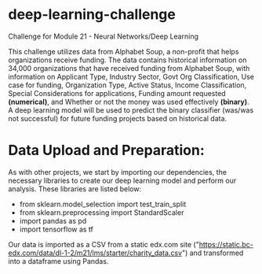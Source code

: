 # deep-learning-challenge
Challenge for Module 21 - Neural Networks/Deep Learning

This challenge utilizes data from Alphabet Soup, a non-profit that helps organizations receive funding. The data contains historical information on 34,000 organizations that have received funding from Alphabet Soup, with information on Applicant Type, Industry Sector, Govt Org Classification, Use case for funding, Organization Type, Active Status, Income Classification, Special Considerations for applications, Funding amount requested **(numerical)**, and Whether or not the money was used effectively **(binary)**. A deep learning model will be used to predict the binary classifier (was/was not successful) for future funding projects based on historical data. 

# Data Upload and Preparation: 

As with other projects, we start by importing our dependencies, the necessary libraries to create our deep learning model and perform our analysis. These libraries are listed below:

- from sklearn.model_selection import test_train_split
- from sklearn.preprocessing import StandardScaler
- import pandas as pd
- import tensorflow as tf

Our data is imported as a CSV from a static edx.com site ("https://static.bc-edx.com/data/dl-1-2/m21/lms/starter/charity_data.csv") and transformed into a dataframe using Pandas.
